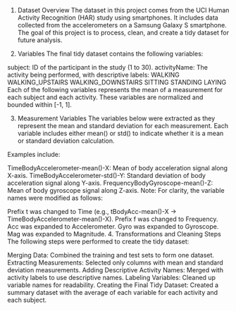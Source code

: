 1. Dataset Overview
The dataset in this project comes from the UCI Human Activity Recognition (HAR) study using smartphones. It includes data collected from the accelerometers on a Samsung Galaxy S smartphone. The goal of this project is to process, clean, and create a tidy dataset for future analysis.

2. Variables
The final tidy dataset contains the following variables:

subject: ID of the participant in the study (1 to 30).
activityName: The activity being performed, with descriptive labels:
WALKING
WALKING_UPSTAIRS
WALKING_DOWNSTAIRS
SITTING
STANDING
LAYING
Each of the following variables represents the mean of a measurement for each subject and each activity. These variables are normalized and bounded within [-1, 1].

3. Measurement Variables
The variables below were extracted as they represent the mean and standard deviation for each measurement. Each variable includes either mean() or std() to indicate whether it is a mean or standard deviation calculation.

Examples include:

TimeBodyAccelerometer-mean()-X: Mean of body acceleration signal along X-axis.
TimeBodyAccelerometer-std()-Y: Standard deviation of body acceleration signal along Y-axis.
FrequencyBodyGyroscope-mean()-Z: Mean of body gyroscope signal along Z-axis.
Note: For clarity, the variable names were modified as follows:

Prefix t was changed to Time (e.g., tBodyAcc-mean()-X → TimeBodyAccelerometer-mean()-X).
Prefix f was changed to Frequency.
Acc was expanded to Accelerometer.
Gyro was expanded to Gyroscope.
Mag was expanded to Magnitude.
4. Transformations and Cleaning Steps
The following steps were performed to create the tidy dataset:

Merging Data: Combined the training and test sets to form one dataset.
Extracting Measurements: Selected only columns with mean and standard deviation measurements.
Adding Descriptive Activity Names: Merged with activity labels to use descriptive names.
Labeling Variables: Cleaned up variable names for readability.
Creating the Final Tidy Dataset: Created a summary dataset with the average of each variable for each activity and each subject.
